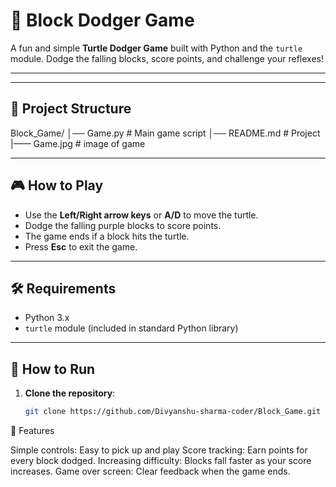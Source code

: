 # 🐢 Block Dodger Game

A fun and simple **Turtle Dodger Game** built with Python and the `turtle` module. Dodge the falling blocks, score points, and challenge your reflexes!

---


---

## 📂 Project Structure
Block_Game/
│── Game.py          # Main game script
│── README.md        # Project
|—— Game.jpg         # image of game



---

## 🎮 How to Play
- Use the **Left/Right arrow keys** or **A/D** to move the turtle.
- Dodge the falling purple blocks to score points.
- The game ends if a block hits the turtle.
- Press **Esc** to exit the game.

---

## 🛠️ Requirements
- Python 3.x
- `turtle` module (included in standard Python library)

---

## 🚀 How to Run
1. **Clone the repository**:
   ```bash
   git clone https://github.com/Divyanshu-sharma-coder/Block_Game.git

🎨 Features

Simple controls: Easy to pick up and play
Score tracking: Earn points for every block dodged.
Increasing difficulty: Blocks fall faster as your score increases.
Game over screen: Clear feedback when the game ends.

